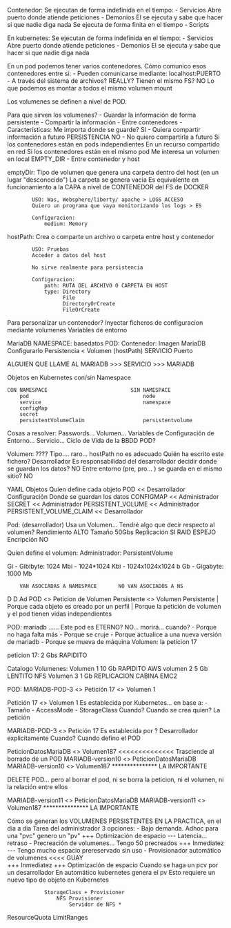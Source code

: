 Contenedor:
 Se ejecutan de forma indefinida en el tiempo:
     - Servicios       Abre puerto donde atiende peticiones
     - Demonios        El se ejecuta y sabe que hacer si que nadie diga nada
 Se ejecuta de forma finita en el tiempo
     - Scripts   
  
En kubernetes:
   Se ejecutan de forma indefinida en el tiempo:
     - Servicios       Abre puerto donde atiende peticiones
     - Demonios        El se ejecuta y sabe que hacer si que nadie diga nada


En un pod podemos tener varios contenedores.
Cómo comunico esos contenedores entre si:
    - Pueden comunicarse mediante: localhost:PUERTO
    - A través del sistema de archivos? REALLY?
        Tienen el mismo FS? NO
        Lo que podemos es montar a todos el mismo volumen
                            mount

Los volumenes se definen a nivel de POD.

Para que sirven los volumenes?
    - Guardar la información de forma persistente
    - Compartir la información
        - Entre contenedores
            - Características:
                Me importa donde se guarde?
                    SI - Quiera compartir información a futuro
                         PERSISTENCIA
                    NO - No quiero compartirla a futuro
                         Si los contenedores están en pods independientes
                            En un recurso compartido en red
                         Si los contenedores están en el mismo pod
                            Me interesa un volumen en local
                                EMPTY_DIR
        - Entre contenedor y host
        
emptyDir: Tipo de volumen que genera una carpeta dentro del host (en un lugar "desconocido")
          La carpeta se genera vacia
          Es equivalente en funcionamiento a la CAPA a nivel de CONTENEDOR del FS de DOCKER

            USO: Was, Websphere/liberty/ apache > LOGS ACCESO
            Quiero un programa que vaya monitorizando los logs > ES
            
            Configuracion:
                medium: Memory

hostPath: Crea o comparte un archivo o carpeta entre host y contenedor

            USO: Pruebas
            Acceder a datos del host
            
            No sirve realmente para persistencia
            
            Configuracion:
                path: RUTA DEL ARCHIVO O CARPETA EN HOST
                type: Directory
                      File
                      DirectoryOrCreate
                      FileOrCreate

 
Para personalizar un contenedor?
    Inyectar ficheros de configuracion mediante volumenes
    Variables de entorno

MariaDB
    NAMESPACE: basedatos
    POD:
        Contenedor: Imagen MariaDB
                        Configurarlo
                    Persistencia < Volumen (hostPath)
    SERVICIO
        Puerto
    
ALGUIEN QUE LLAME AL MARIADB >>> SERVICIO >>> MARIADB


Objetos en Kubernetes con/sin Namespace

    CON NAMESPACE                           SIN NAMESPACE   
        pod                                     node
        service                                 namespace
        configMap
        secret
        persistentVolumeClaim                   persistentvolume
        
        
Cosas a resolver:
    Passwords...
    Volumen...
    Variables de Configuración de Entorno...
    Servicio...
    Ciclo de Vida de la BBDD POD?
    
Volumen: ????
    Tipo.... raro... hostPath no es adecuado
    Quién ha escrito este fichero?
        Desarrollador
    Es responsabilidad del desarrollador decidir donde se guardan los datos?
        NO
    Entre entorno (pre, pro... ) se guarda en el mismo sitio?
        NO
        
YAML
    Objetos
    Quien define cada objeto
        POD       << Desarrollador
            Configuración
            Donde se guardan los datos
        CONFIGMAP << Administrador
        SECRET    << Administrador
        PERSISTENT_VOLUME            << Administrador
        PERSISTENT_VOLUME_CLAIM      << Desarrollador


Pod: (desarrollador)
    Usa un Volumen... Tendré algo que decir respecto al volumen?
        Rendimiento      ALTO
        Tamaño           50Gbs
        Replicación      SI   RAID ESPEJO
        Encripción       NO

Quien define el volumen: Administrador: PersistentVolume


Gi - Gibibyte: 1024 Mbi - 1024*1024 Kbi - 1024x1024x1024 b
Gb - Gigabyte: 1000 Mb


        VAN ASOCIADAS A NAMESPACE       NO VAN ASOCIADOS A NS
 D                  D                            Ad
POD <> Peticion de Volumen Persistente <> Volumen Persistente
                                        |                        Porque cada objeto es creado por un perfil
     |                                                           Porque la petición de volumen y el pod tienen vidas independientes

POD: mariadb ...... Este pod es ETERNO? NO... morirá... cuando? 
        - Porque no haga falta más
        - Porque se cruje
        - Porque actualice a una nueva versión de mariadb
        - Porque se mueva de máquina
    Volumen:    la peticion 17
        
peticion 17:
    2 Gbs     RAPIDITO

Catalogo Volumenes:
    Volumen 1    10 Gb    RAPIDITO       AWS
    volumen 2     5 Gb    LENTITO        NFS
    Volumen 3     1 Gb    REPLICACION    CABINA EMC2
    
POD: MARIADB-POD-3     <>      Petición 17      <>      Volumen 1

Petición 17      <>      Volumen 1
    Es establecida por Kubernetes... en base a: 
        - Tamaño
        - AccessMode
        - StorageClass
    Cuando? 
        Cuando se crea quien? La petición

MARIADB-POD-3     <>      Petición 17 
    Es establecida por ? Desarrollador explicitamente
    Cuando? Cuando defino el POD
    
PeticionDatosMariaDB <> Volumen187    <<<<<<<<<<<<<< Trasciende al borrado de un POD
MARIADB-version10 <> PeticionDatosMariaDB
    MARIADB-version10 <> Volumen187 *************** LA IMPORTANTE

DELETE POD... pero al borrar el pod, ni se borra la peticion, ni el volumen, 
    ni la relación entre ellos
    
MARIADB-version11 <> PeticionDatosMariaDB
    MARIADB-version11 <> Volumen187 *************** LA IMPORTANTE
    
    
Cómo se generan los VOLUMENES PERSISTENTES EN LA PRACTICA, en el dia a dia 
    Tarea del administrador
    3 opciones:
        - Bajo demanda. Adhoc para una "pvc" genero un "pv"  +++ Optimización de espacio
                                                             --- Latencia... retraso
        - Precreación de volumenes... Tengo 50 precreados    +++ Inmediatez
                                                             --- Tengo mucho espacio prereservado sin uso
        - Provisionador automático de volumenes             <<<< GUAY      
                                                             +++ Inmediatez
                                                             +++ Optimización de espacio
            Cuando se haga un pcv por un desarrollador
                En automático kubernetes genera el pv
            Esto requiere un nuevo tipo de objeto en Kubernetes
            
                StorageClass + Provisioner
                    NFS Provisioner
                        Servidor de NFS *
                        


ResourceQuota
LimitRanges


